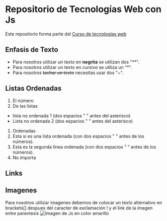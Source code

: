 # Repositorio de Tecnologías Web con Js

Este repositorio forma parte del [Curso de tecnologías web](https://github.com/adrianeguez/Tec_Web_Js_2016_B)

## Enfasis de Texto

* Para nosotros utilizar un texto en **negrita** se utilizan dos "**".
* Para nosotros utilizar un texto en *cursiva* se utiliza un "*".
* Para nosotros ~~tachar un texto~~ necesitas usar dos "~".

## Listas Ordenadas

1. El número
2. De las listas
  * lista no ordenada 1 (dos espacios " " antes del asterisco)
  * Lista no ordenada 2 (dos espacios " " antes del asterisco)
1. Ordenadas
  1. Esta si es una lista ordenada (con dos espacios " " antes de los números).
  2. Esta es la segunda línea ordenada (con dos espacios " " antes de los números).
4. No importa

## Links

## Imagenes

Para nosotros utilizar imagenes debemos de colocar un texto alternativo en brackets[] despues del caracter de exclamación ! y el link de la imagen entre parentesis
![Imagen de Js en color amarillo](http://nodeframework.com/assets/img/js.png "Javascript")